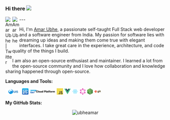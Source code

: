 ### Hi there <img src="https://media.giphy.com/media/hvRJCLFzcasrR4ia7z/giphy.gif" width="25px">
<a href="https://twitter.com/Amarubhe">
  <img align="left" alt="Amar Ubhe | Twitter" width="22px" src="https://raw.githubusercontent.com/peterthehan/peterthehan/master/assets/twitter.svg" />
</a>
<a href="https://www.linkedin.com/in/amar-ubhe-7166105b/">
  <img align="left" alt="Amar Ubhe" width="22px" src="https://raw.githubusercontent.com/peterthehan/peterthehan/master/assets/linkedin.svg" />
</a>
---

Hi, I'm [Amar Ubhe](https://amarubhe.me/), a passionate self-taught Full Stack web developer and a software engineer from India. My passion for software lies with dreaming up ideas and making them come true with elegant interfaces. I take great care in the experience, architecture, and code quality of the things I build.

I am also an open-source enthusiast and maintainer. I learned a lot from the open-source community and I love how collaboration and knowledge sharing happened through open-source.

**Languages and Tools:**  

<code><img height="20" src="https://raw.githubusercontent.com/ubheamar/ubheamar/master/icons/UI5_logo.png"></code>
<code><img height="20" src="https://raw.githubusercontent.com/ubheamar/ubheamar/master/icons/powering-sap-btp-color-logo.svg"></code>
<code><img height="20" src="https://raw.githubusercontent.com/ubheamar/ubheamar/master/icons/logo_sap_cloud_platform.png"></code>
<code><img height="20" src="https://raw.githubusercontent.com/github/explore/80688e429a7d4ef2fca1e82350fe8e3517d3494d/topics/javascript/javascript.png"></code>
<code><img height="20" src="https://raw.githubusercontent.com/github/explore/80688e429a7d4ef2fca1e82350fe8e3517d3494d/topics/vue/vue.png"></code>
<code><img height="20" src="https://raw.githubusercontent.com/github/explore/80688e429a7d4ef2fca1e82350fe8e3517d3494d/topics/react/react.png"></code>
<code><img height="20" src="https://raw.githubusercontent.com/github/explore/5c058a388828bb5fde0bcafd4bc867b5bb3f26f3/topics/graphql/graphql.png"></code>
<code><img height="20" src="https://raw.githubusercontent.com/github/explore/80688e429a7d4ef2fca1e82350fe8e3517d3494d/topics/nodejs/nodejs.png"></code>
<code><img height="20" src="https://raw.githubusercontent.com/github/explore/80688e429a7d4ef2fca1e82350fe8e3517d3494d/topics/git/git.png"></code>

**My GitHub Stats:**


<p align="center"> <img src="https://github-readme-stats.vercel.app/api?username=ubheamar&show_icons=true&count_private=true" alt="ubheamar" />

